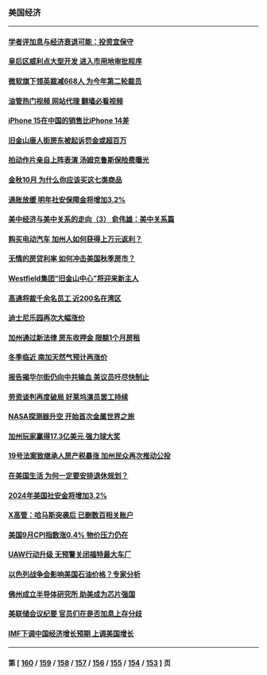 ### 美国经济
---
#### [学者评加息与经济衰退可能：投资宜保守](../../pages/ncid1078158/n14096911.md?10172045) 
#### [皇后区威利点大型开发 进入市用地审批程序](../../pages/ncid1078158/n14096853.md?10172045) 
#### [微软旗下领英裁减668人 为今年第二轮裁员](../../pages/ncid1078158/n14096702.md?10172045) 
#### [油管热门视频 网站代理 翻墙必看视频](http://138.2.39.72:81/youtube.html?epic-marker?10172045)
#### [iPhone 15在中国的销售比iPhone 14差](../../pages/ncid1078158/n14096626.md?10172045) 
#### [旧金山唐人街房东被起诉罚金或超百万](../../pages/ncid1078158/n14096330.md?10172045) 
#### [拍动作片亲自上阵表演 汤姆克鲁斯保险费曝光](../../pages/ncid1078158/n14095925.md?10172045) 
#### [金秋10月 为什么你应该买这七类商品](../../pages/ncid1078158/n14093617.md?10172045) 
#### [通胀放缓 明年社安保障金将增加3.2%](../../pages/ncid1078158/n14095263.md?10172045) 
#### [美中经济与美中关系的走向（3） 俞伟雄：美中关系篇](../../pages/ncid1078158/n14095236.md?10172045) 
#### [购买电动汽车 加州人如何获得上万元返利？](../../pages/ncid1078158/n14095237.md?10172045) 
#### [无情的房贷利率 如何冲击美国秋季房市？](../../pages/ncid1078158/n14095149.md?10172045) 
#### [Westfield集团“旧金山中心”将迎来新主人](../../pages/ncid1078158/n14095193.md?10172045) 
#### [高通将裁千余名员工 近200名在湾区](../../pages/ncid1078158/n14095191.md?10172045) 
#### [迪士尼乐园再次大幅涨价](../../pages/ncid1078158/n14095188.md?10172045) 
#### [加州通过新法律 房东收押金 限额1个月房租](../../pages/ncid1078158/n14095184.md?10172045) 
#### [冬季临近 南加天然气预计再涨价](../../pages/ncid1078158/n14094947.md?10172045) 
#### [报告揭华尔街仍向中共输血 美议员吁尽快制止](../../pages/ncid1078158/n14094873.md?10172045) 
#### [劳资谈判再度破局 好莱坞演员罢工持续](../../pages/ncid1078158/n14094865.md?10172045) 
#### [NASA探测器升空 开始首次金属世界之旅](../../pages/ncid1078158/n14094801.md?10172045) 
#### [加州玩家赢得17.3亿美元 强力球大奖](../../pages/ncid1078158/n14094772.md?10172045) 
#### [19号法案致继承人房产税暴涨 加州民众再次推动公投](../../pages/ncid1078158/n14094474.md?10172045) 
#### [在美国生活 为何一定要安排退休规划？](../../pages/ncid1078158/n14094370.md?10172045) 
#### [2024年美国社安金将增加3.2%](../../pages/ncid1078158/n14093388.md?10172045) 
#### [X高管：哈马斯突袭后 已删数百相关账户](../../pages/ncid1078158/n14093951.md?10172045) 
#### [美国9月CPI指数涨0.4% 物价压力仍在](../../pages/ncid1078158/n14094015.md?10172045) 
#### [UAW行动升级 无预警关闭福特最大车厂](../../pages/ncid1078158/n14093420.md?10172045) 
#### [以色列战争会影响美国石油价格？专家分析](../../pages/ncid1078158/n14093401.md?10172045) 
#### [佛州成立半导体研究所 助美成为芯片强国](../../pages/ncid1078158/n14093219.md?10172045) 
#### [美联储会议纪要 官员们在是否加息上存分歧](../../pages/ncid1078158/n14093254.md?10172045) 
#### [IMF下调中国经济增长预期 上调美国增长](../../pages/ncid1078158/n14092413.md?10172045) 

---
#### 第 [ [160](./160.md?10172045) / [159](./159.md?10172045) / [158](./158.md?10172045) / [157](./157.md?10172045) / [156](./156.md?10172045) / [155](./155.md?10172045) / [154](./154.md?10172045) / [153](./153.md?10172045) ] 页
